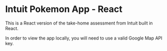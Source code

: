 # Intuit Pokemon App - React

This is a React version of the take-home assessment from Intuit built in React.

In order to view the app locally, you will need to use a valid Google Map API key.


